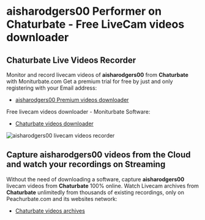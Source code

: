 # aisharodgers00 Performer on Chaturbate - Free LiveCam videos downloader

## Chaturbate Live Videos Recorder

Monitor and record livecam videos of **aisharodgers00** from **Chaturbate** with Moniturbate.com
Get a premium trial for free by just and only registering with your Email address:
* [aisharodgers00 Premium videos downloader](https://moniturbate.com/request-demo-licence-key.html)

Free livecam videos downloader - Moniturbate Software:
* [Chaturbate videos downloader](https://moniturbate.com/moniturbate-download-software.html)

![aisharodgers00 livecam videos recorder](https://peachurnet.com/templates/moniturbate-software.png)


## Capture aisharodgers00 videos from the Cloud and watch your recordings on Streaming

Without the need of downloading a software, capture **aisharodgers00** livecam videos from **Chaturbate** 100% online.
Watch Livecam archives from **Chaturbate** unlimitedly from thousands of existing recordings, only on Peachurbate.com and its websites network:
* [Chaturbate videos archives](https://peachurnet.com/)